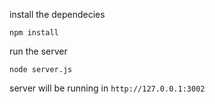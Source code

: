 install the dependecies
```
npm install
```

run the server
```
node server.js
```

server will be running in `http://127.0.0.1:3002`
